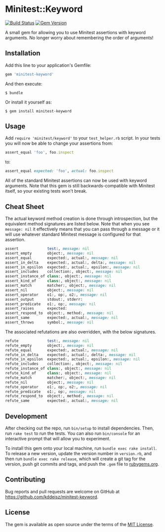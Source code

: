 # Minitest::Keyword

[![Build Status](https://github.com/kddeisz/minitest-keyword/workflows/Main/badge.svg)](https://github.com/kddeisz/minitest-keyword/actions)
[![Gem Version](https://img.shields.io/gem/v/minitest-keyword.svg)](https://rubygems.org/gems/minitest-keyword)

A small gem for allowing you to use Minitest assertions with keyword arguments. No longer worry about remembering the order of arguments!

## Installation

Add this line to your application's Gemfile:

```ruby
gem 'minitest-keyword'
```

And then execute:

    $ bundle

Or install it yourself as:

    $ gem install minitest-keyword

## Usage

Add `require 'minitest/keyword'` to your `test_helper.rb` script. In your tests you will now be able to change your assertions from:

```ruby
assert_equal 'foo', foo.inspect
```

to:

```ruby
assert_equal expected: 'foo', actual: foo.inspect
```

All of the standard Minitest assertions can now be used with keyword arguments. Note that this gem is still backwards-compatible with Minitest itself, so your existing tests won't break.

## Cheat Sheet

The actual keyword method creation is done through introspection, but the equivalent method signatures are listed below. Note that when you see `message: nil` it effectively means that you can pass through a message or it will use whatever standard Minitest message is configured for that assertion.

```ruby
assert             test:, message: nil
assert_empty       object:, message: nil
assert_equal       expected:, actual:, message: nil
assert_in_delta    expected:, actual:, delta:, message: nil
assert_in_epsilon  expected:, actual:, epsilon:, message: nil
assert_includes    collection:, object:, message: nil
assert_instance_of class:, object:, message: nil
assert_kind_of     class:, object:, message: nil
assert_match       matcher:, object:, message: nil
assert_nil         object:, message: nil
assert_operator    o1:, op:, o2:, message: nil
assert_output      stdout:, stderr:
assert_predicate   o1:, op:, message: nil
assert_raises      expected:
assert_respond_to  object:, method:, message: nil
assert_same        expected:, actual:, message: nil
assert_throws      symbol:, message: nil
```

The associated refutations are also overridden, with the below signatures.

```ruby
refute             test:, message: nil
refute_empty       object:, message: nil
refute_equal       expected:, actual:, message: nil
refute_in_delta    expected:, actual:, delta:, message: nil
refute_in_epsilon  expected:, actual:, epsilon:, message: nil
refute_includes    collection:, object:, message: nil
refute_instance_of class:, object:, message: nil
refute_kind_of     class:, object:, message: nil
refute_match       matcher:, object:, message: nil
refute_nil         object:, message: nil
refute_operator    o1:, op:, o2:, message: nil
refute_predicate   o1:, op:, message: nil
refute_respond_to  object:, method:, message: nil
refute_same        expected:, actual:, message: nil
```

## Development

After checking out the repo, run `bin/setup` to install dependencies. Then, run `rake test` to run the tests. You can also run `bin/console` for an interactive prompt that will allow you to experiment.

To install this gem onto your local machine, run `bundle exec rake install`. To release a new version, update the version number in `version.rb`, and then run `bundle exec rake release`, which will create a git tag for the version, push git commits and tags, and push the `.gem` file to [rubygems.org](https://rubygems.org).

## Contributing

Bug reports and pull requests are welcome on GitHub at https://github.com/kddeisz/minitest-keyword.

## License

The gem is available as open source under the terms of the [MIT License](http://opensource.org/licenses/MIT).
